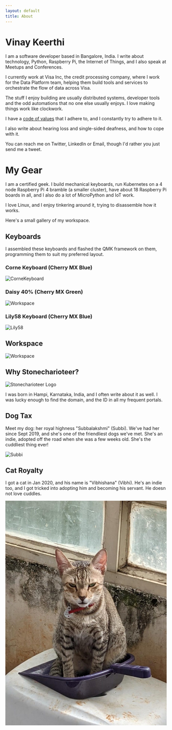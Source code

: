 ```yaml
---
layout: default
title: About
---
```


# Vinay Keerthi

I am a software developer based in Bangalore, India. I write about technology,
Python, Raspberry Pi, the Internet of Things, and I also speak at Meetups and
Conferences.

I currently work at Visa Inc, the credit processing company, where I work for
the Data Platform team, helping them build tools and services to orchestrate
the flow of data across Visa.

The stuff I enjoy building are usually distributed systems, developer tools and
the odd automations that no one else usually enjoys. I love making things work
like clockwork.

I have a [code of values](/personal-code) that I adhere to, and I constantly try
to adhere to it.

I also write about hearing loss and single-sided deafness, and how to cope with it.

You can reach me on Twitter, LinkedIn or Email, though I'd rather you just send me a
tweet.

# My Gear

I am a certified geek. I build mechanical keyboards, run Kubernetes on a 4 node
Raspberry Pi 4 bramble (a smaller cluster), have about 18 Raspberry Pi boards
in all, and I also do a lot of MicroPython and IoT work.

I love Linux, and I enjoy tinkering around it, trying to disassemble how it works.

Here's a small gallery of my workspace.

## Keyboards

I assembled these keyboards and flashed the QMK framework on them, programming
them to suit my preferred layout.

### Corne Keyboard (Cherry MX Blue)

![CorneKeyboard](/assets/images/about/corne_keyboard.jpg)

### Daisy 40% (Cherry MX Green)

![Workspace](/assets/images/about/daisy_keyboard.jpg)

### Lily58 Keyboard (Cherry MX Blue)

![Lily58](/assets/images/about/lily58_keyboard.jpeg)

## Workspace

![Workspace](/assets/images/about/workspace.jpeg)

## Why Stonecharioteer?

![Stonecharioteer Logo](/assets/images/logo/stonecharioteer-large.png)

I was born in Hampi, Karnataka, India, and I often write about it as well.  I
was lucky enough to find the domain, and the ID in all my frequent portals.

## Dog Tax

Meet my dog: her royal highness "Subbalakshmi" (Subbi). We've had her since
Sept 2019, and she's one of the friendliest dogs we've met. She's an indie,
adopted off the road when she was a few weeks old. She's the cuddliest thing
ever!

![Subbi](/assets/images/about/subbi.jpg)

## Cat Royalty

I got a cat in Jan 2020, and his name is "Vibhishana" (Vibhi). He's an indie
too, and I got tricked into adopting him and becoming his servant. He doesn not
love cuddles.

![Vibhi](/assets/images/about/vibhi.jpg)
